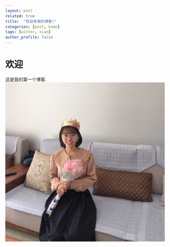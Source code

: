 ```yaml
---
layout: post
related: true
title:  "欢迎来我的博客!"
categories: [post, home]
tags: [winter, xian]
author_profile: false
---
```


# 欢迎
<!-- 
Linking to postsPermalink
If you want to include a link to a post on your site, the post_url tag will generate the correct permalink URL for the post you specify.

{% post_url 2010-07-21-name-of-post %} -->

这是我的第一个博客.
![yezinahua](/assets/images/yezinahua.jpg)